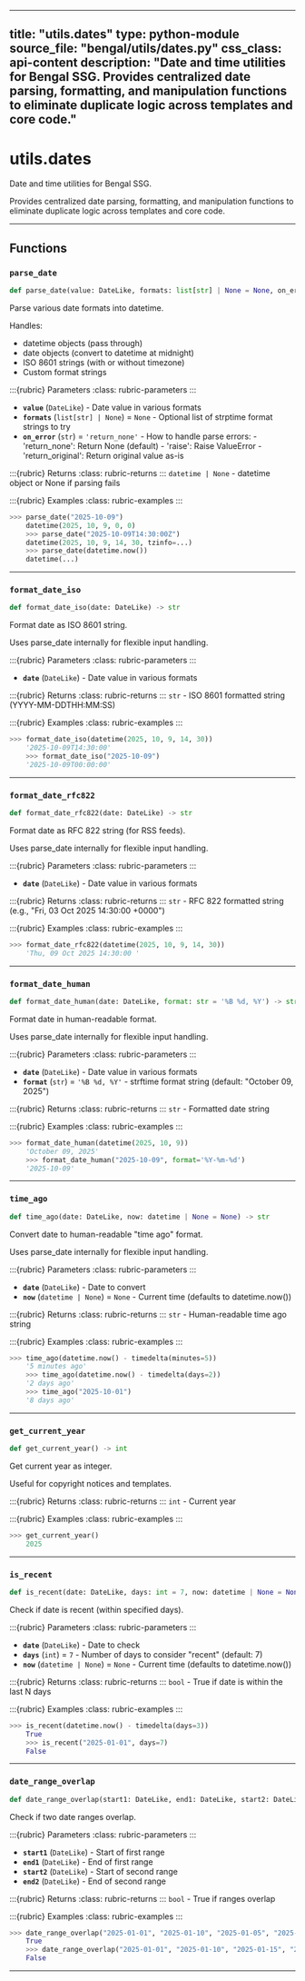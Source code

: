 
---
title: "utils.dates"
type: python-module
source_file: "bengal/utils/dates.py"
css_class: api-content
description: "Date and time utilities for Bengal SSG.  Provides centralized date parsing, formatting, and manipulation functions to eliminate duplicate logic across templates and core code."
---

# utils.dates

Date and time utilities for Bengal SSG.

Provides centralized date parsing, formatting, and manipulation functions
to eliminate duplicate logic across templates and core code.

---


## Functions

### `parse_date`
```python
def parse_date(value: DateLike, formats: list[str] | None = None, on_error: str = 'return_none') -> datetime | None
```

Parse various date formats into datetime.

Handles:
- datetime objects (pass through)
- date objects (convert to datetime at midnight)
- ISO 8601 strings (with or without timezone)
- Custom format strings



:::{rubric} Parameters
:class: rubric-parameters
:::
- **`value`** (`DateLike`) - Date value in various formats
- **`formats`** (`list[str] | None`) = `None` - Optional list of strptime format strings to try
- **`on_error`** (`str`) = `'return_none'` - How to handle parse errors: - 'return_none': Return None (default) - 'raise': Raise ValueError - 'return_original': Return original value as-is

:::{rubric} Returns
:class: rubric-returns
:::
`datetime | None` - datetime object or None if parsing fails




:::{rubric} Examples
:class: rubric-examples
:::
```python
>>> parse_date("2025-10-09")
    datetime(2025, 10, 9, 0, 0)
    >>> parse_date("2025-10-09T14:30:00Z")
    datetime(2025, 10, 9, 14, 30, tzinfo=...)
    >>> parse_date(datetime.now())
    datetime(...)
```


---
### `format_date_iso`
```python
def format_date_iso(date: DateLike) -> str
```

Format date as ISO 8601 string.

Uses parse_date internally for flexible input handling.



:::{rubric} Parameters
:class: rubric-parameters
:::
- **`date`** (`DateLike`) - Date value in various formats

:::{rubric} Returns
:class: rubric-returns
:::
`str` - ISO 8601 formatted string (YYYY-MM-DDTHH:MM:SS)




:::{rubric} Examples
:class: rubric-examples
:::
```python
>>> format_date_iso(datetime(2025, 10, 9, 14, 30))
    '2025-10-09T14:30:00'
    >>> format_date_iso("2025-10-09")
    '2025-10-09T00:00:00'
```


---
### `format_date_rfc822`
```python
def format_date_rfc822(date: DateLike) -> str
```

Format date as RFC 822 string (for RSS feeds).

Uses parse_date internally for flexible input handling.



:::{rubric} Parameters
:class: rubric-parameters
:::
- **`date`** (`DateLike`) - Date value in various formats

:::{rubric} Returns
:class: rubric-returns
:::
`str` - RFC 822 formatted string (e.g., "Fri, 03 Oct 2025 14:30:00 +0000")




:::{rubric} Examples
:class: rubric-examples
:::
```python
>>> format_date_rfc822(datetime(2025, 10, 9, 14, 30))
    'Thu, 09 Oct 2025 14:30:00 '
```


---
### `format_date_human`
```python
def format_date_human(date: DateLike, format: str = '%B %d, %Y') -> str
```

Format date in human-readable format.

Uses parse_date internally for flexible input handling.



:::{rubric} Parameters
:class: rubric-parameters
:::
- **`date`** (`DateLike`) - Date value in various formats
- **`format`** (`str`) = `'%B %d, %Y'` - strftime format string (default: "October 09, 2025")

:::{rubric} Returns
:class: rubric-returns
:::
`str` - Formatted date string




:::{rubric} Examples
:class: rubric-examples
:::
```python
>>> format_date_human(datetime(2025, 10, 9))
    'October 09, 2025'
    >>> format_date_human("2025-10-09", format='%Y-%m-%d')
    '2025-10-09'
```


---
### `time_ago`
```python
def time_ago(date: DateLike, now: datetime | None = None) -> str
```

Convert date to human-readable "time ago" format.

Uses parse_date internally for flexible input handling.



:::{rubric} Parameters
:class: rubric-parameters
:::
- **`date`** (`DateLike`) - Date to convert
- **`now`** (`datetime | None`) = `None` - Current time (defaults to datetime.now())

:::{rubric} Returns
:class: rubric-returns
:::
`str` - Human-readable time ago string




:::{rubric} Examples
:class: rubric-examples
:::
```python
>>> time_ago(datetime.now() - timedelta(minutes=5))
    '5 minutes ago'
    >>> time_ago(datetime.now() - timedelta(days=2))
    '2 days ago'
    >>> time_ago("2025-10-01")
    '8 days ago'
```


---
### `get_current_year`
```python
def get_current_year() -> int
```

Get current year as integer.

Useful for copyright notices and templates.



:::{rubric} Returns
:class: rubric-returns
:::
`int` - Current year




:::{rubric} Examples
:class: rubric-examples
:::
```python
>>> get_current_year()
    2025
```


---
### `is_recent`
```python
def is_recent(date: DateLike, days: int = 7, now: datetime | None = None) -> bool
```

Check if date is recent (within specified days).



:::{rubric} Parameters
:class: rubric-parameters
:::
- **`date`** (`DateLike`) - Date to check
- **`days`** (`int`) = `7` - Number of days to consider "recent" (default: 7)
- **`now`** (`datetime | None`) = `None` - Current time (defaults to datetime.now())

:::{rubric} Returns
:class: rubric-returns
:::
`bool` - True if date is within the last N days




:::{rubric} Examples
:class: rubric-examples
:::
```python
>>> is_recent(datetime.now() - timedelta(days=3))
    True
    >>> is_recent("2025-01-01", days=7)
    False
```


---
### `date_range_overlap`
```python
def date_range_overlap(start1: DateLike, end1: DateLike, start2: DateLike, end2: DateLike) -> bool
```

Check if two date ranges overlap.



:::{rubric} Parameters
:class: rubric-parameters
:::
- **`start1`** (`DateLike`) - Start of first range
- **`end1`** (`DateLike`) - End of first range
- **`start2`** (`DateLike`) - Start of second range
- **`end2`** (`DateLike`) - End of second range

:::{rubric} Returns
:class: rubric-returns
:::
`bool` - True if ranges overlap




:::{rubric} Examples
:class: rubric-examples
:::
```python
>>> date_range_overlap("2025-01-01", "2025-01-10", "2025-01-05", "2025-01-15")
    True
    >>> date_range_overlap("2025-01-01", "2025-01-10", "2025-01-15", "2025-01-20")
    False
```


---
